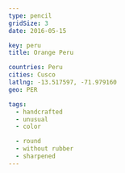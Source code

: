 ```yaml
---
type: pencil
gridSize: 3
date: 2016-05-15

key: peru
title: Orange Peru

countries: Peru
cities: Cusco
latlng: -13.517597, -71.979160
geo: PER

tags:
  - handcrafted
  - unusual
  - color

  - round
  - without rubber
  - sharpened
---
```


